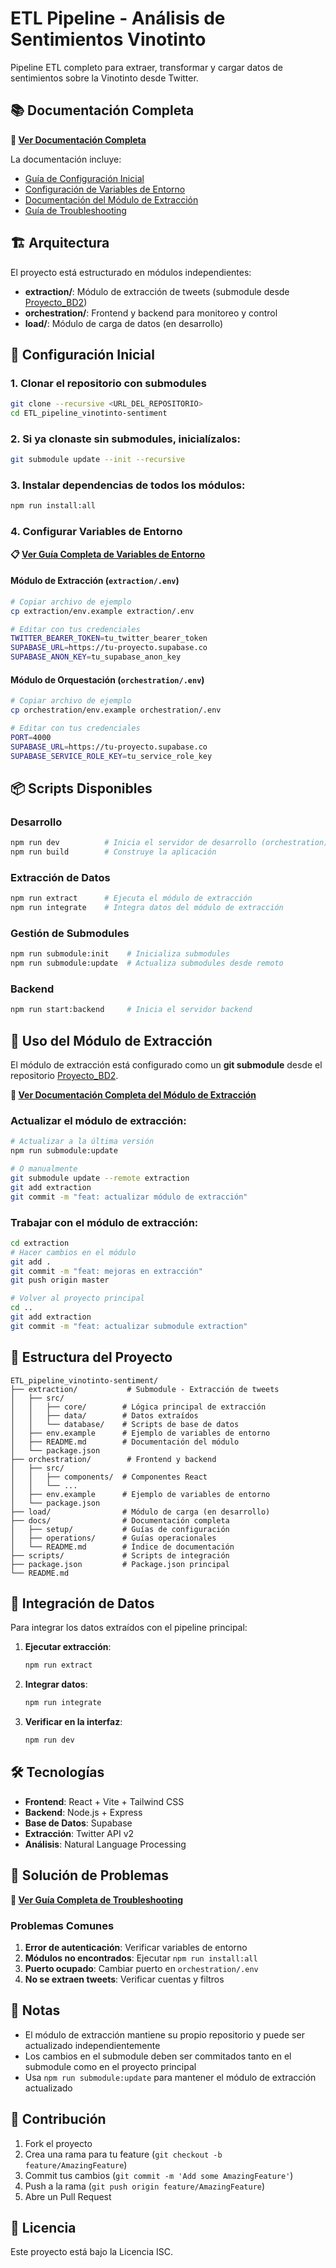 # ETL Pipeline - Análisis de Sentimientos Vinotinto

Pipeline ETL completo para extraer, transformar y cargar datos de sentimientos sobre la Vinotinto desde Twitter.

## 📚 Documentación Completa

**📖 [Ver Documentación Completa](./docs/README.md)**

La documentación incluye:
- [Guía de Configuración Inicial](./docs/setup/README.md)
- [Configuración de Variables de Entorno](./docs/setup/environment.md)
- [Documentación del Módulo de Extracción](./extraction/README.md)
- [Guía de Troubleshooting](./docs/operations/TROUBLESHOOTING.md)

## 🏗️ Arquitectura

El proyecto está estructurado en módulos independientes:

- **extraction/**: Módulo de extracción de tweets (submodule desde [Proyecto_BD2](https://github.com/ajperez20/Proyecto_BD2))
- **orchestration/**: Frontend y backend para monitoreo y control
- **load/**: Módulo de carga de datos (en desarrollo)

## 🚀 Configuración Inicial

### 1. Clonar el repositorio con submodules

```bash
git clone --recursive <URL_DEL_REPOSITORIO>
cd ETL_pipeline_vinotinto-sentiment
```

### 2. Si ya clonaste sin submodules, inicialízalos:

```bash
git submodule update --init --recursive
```

### 3. Instalar dependencias de todos los módulos:

```bash
npm run install:all
```

### 4. Configurar Variables de Entorno

**📋 [Ver Guía Completa de Variables de Entorno](./docs/setup/environment.md)**

#### Módulo de Extracción (`extraction/.env`)

```bash
# Copiar archivo de ejemplo
cp extraction/env.example extraction/.env

# Editar con tus credenciales
TWITTER_BEARER_TOKEN=tu_twitter_bearer_token
SUPABASE_URL=https://tu-proyecto.supabase.co
SUPABASE_ANON_KEY=tu_supabase_anon_key
```

#### Módulo de Orquestación (`orchestration/.env`)

```bash
# Copiar archivo de ejemplo
cp orchestration/env.example orchestration/.env

# Editar con tus credenciales
PORT=4000
SUPABASE_URL=https://tu-proyecto.supabase.co
SUPABASE_SERVICE_ROLE_KEY=tu_service_role_key
```

## 📦 Scripts Disponibles

### Desarrollo
```bash
npm run dev          # Inicia el servidor de desarrollo (orchestration)
npm run build        # Construye la aplicación
```

### Extracción de Datos
```bash
npm run extract      # Ejecuta el módulo de extracción
npm run integrate    # Integra datos del módulo de extracción
```

### Gestión de Submodules
```bash
npm run submodule:init    # Inicializa submodules
npm run submodule:update  # Actualiza submodules desde remoto
```

### Backend
```bash
npm run start:backend     # Inicia el servidor backend
```

## 🔧 Uso del Módulo de Extracción

El módulo de extracción está configurado como un **git submodule** desde el repositorio [Proyecto_BD2](https://github.com/ajperez20/Proyecto_BD2).

**📖 [Ver Documentación Completa del Módulo de Extracción](./extraction/README.md)**

### Actualizar el módulo de extracción:

```bash
# Actualizar a la última versión
npm run submodule:update

# O manualmente
git submodule update --remote extraction
git add extraction
git commit -m "feat: actualizar módulo de extracción"
```

### Trabajar con el módulo de extracción:

```bash
cd extraction
# Hacer cambios en el módulo
git add .
git commit -m "feat: mejoras en extracción"
git push origin master

# Volver al proyecto principal
cd ..
git add extraction
git commit -m "feat: actualizar submodule extraction"
```

## 📁 Estructura del Proyecto

```
ETL_pipeline_vinotinto-sentiment/
├── extraction/           # Submodule - Extracción de tweets
│   ├── src/
│   │   ├── core/        # Lógica principal de extracción
│   │   ├── data/        # Datos extraídos
│   │   └── database/    # Scripts de base de datos
│   ├── env.example      # Ejemplo de variables de entorno
│   ├── README.md        # Documentación del módulo
│   └── package.json
├── orchestration/        # Frontend y backend
│   ├── src/
│   │   ├── components/  # Componentes React
│   │   └── ...
│   ├── env.example      # Ejemplo de variables de entorno
│   └── package.json
├── load/                # Módulo de carga (en desarrollo)
├── docs/                # Documentación completa
│   ├── setup/           # Guías de configuración
│   ├── operations/      # Guías operacionales
│   └── README.md        # Índice de documentación
├── scripts/             # Scripts de integración
├── package.json         # Package.json principal
└── README.md
```

## 🔗 Integración de Datos

Para integrar los datos extraídos con el pipeline principal:

1. **Ejecutar extracción**:
   ```bash
   npm run extract
   ```

2. **Integrar datos**:
   ```bash
   npm run integrate
   ```

3. **Verificar en la interfaz**:
   ```bash
   npm run dev
   ```

## 🛠️ Tecnologías

- **Frontend**: React + Vite + Tailwind CSS
- **Backend**: Node.js + Express
- **Base de Datos**: Supabase
- **Extracción**: Twitter API v2
- **Análisis**: Natural Language Processing

## 🐛 Solución de Problemas

**🔧 [Ver Guía Completa de Troubleshooting](./docs/operations/TROUBLESHOOTING.md)**

### Problemas Comunes

1. **Error de autenticación**: Verificar variables de entorno
2. **Módulos no encontrados**: Ejecutar `npm run install:all`
3. **Puerto ocupado**: Cambiar puerto en `orchestration/.env`
4. **No se extraen tweets**: Verificar cuentas y filtros

## 📝 Notas

- El módulo de extracción mantiene su propio repositorio y puede ser actualizado independientemente
- Los cambios en el submodule deben ser commitados tanto en el submodule como en el proyecto principal
- Usa `npm run submodule:update` para mantener el módulo de extracción actualizado

## 🤝 Contribución

1. Fork el proyecto
2. Crea una rama para tu feature (`git checkout -b feature/AmazingFeature`)
3. Commit tus cambios (`git commit -m 'Add some AmazingFeature'`)
4. Push a la rama (`git push origin feature/AmazingFeature`)
5. Abre un Pull Request

## 📄 Licencia

Este proyecto está bajo la Licencia ISC.
